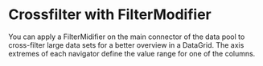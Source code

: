 # Crossfilter with FilterModifier
You can apply a FilterMidifier on the main connector of the data pool to
cross-filter large data sets for a better overview in a DataGrid. The axis
extremes of each navigator define the value range for one of the columns.
